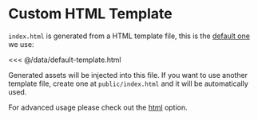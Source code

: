 # Custom HTML Template

`index.html` is generated from a HTML template file, this is the [default one](https://github.com/egoist/poi/blob/master/packages/poi/lib/default-template.html) we use:

<<< @/data/default-template.html

Generated assets will be injected into this file. If you want to use another template file, create one at `public/index.html` and it will be automatically used.

For advanced usage please check out the [html](../config.md#html) option.
